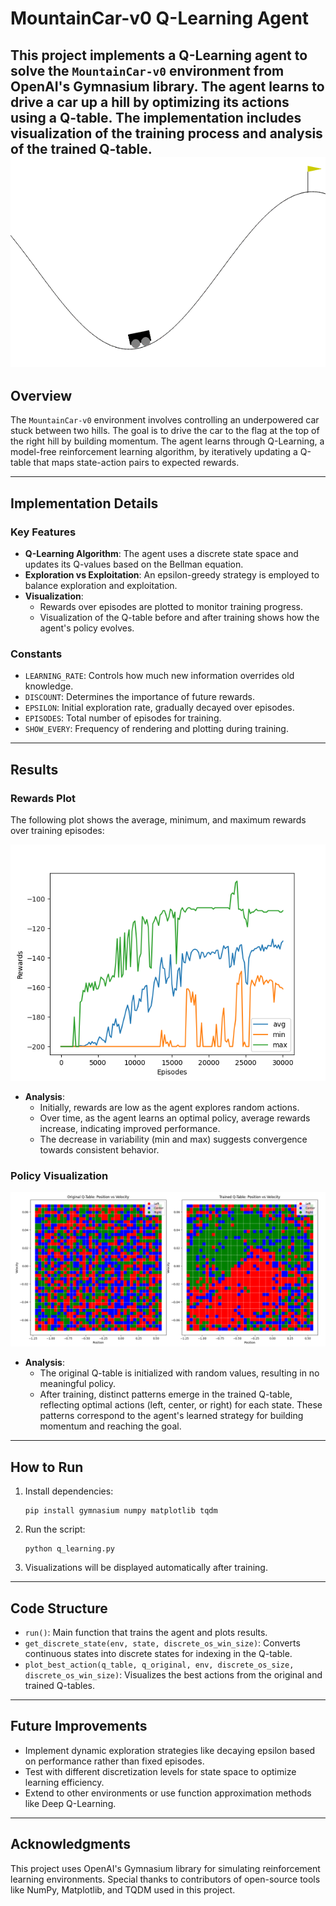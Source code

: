 
# MountainCar-v0 Q-Learning Agent

This project implements a Q-Learning agent to solve the `MountainCar-v0` environment from OpenAI's Gymnasium library. The agent learns to drive a car up a hill by optimizing its actions using a Q-table. The implementation includes visualization of the training process and analysis of the trained Q-table.
![Mountain Car](./mountain_car.gif)
---

## **Overview**

The `MountainCar-v0` environment involves controlling an underpowered car stuck between two hills. The goal is to drive the car to the flag at the top of the right hill by building momentum. The agent learns through Q-Learning, a model-free reinforcement learning algorithm, by iteratively updating a Q-table that maps state-action pairs to expected rewards.

---

## **Implementation Details**

### **Key Features**
- **Q-Learning Algorithm**: The agent uses a discrete state space and updates its Q-values based on the Bellman equation.
- **Exploration vs Exploitation**: An epsilon-greedy strategy is employed to balance exploration and exploitation.
- **Visualization**: 
  - Rewards over episodes are plotted to monitor training progress.
  - Visualization of the Q-table before and after training shows how the agent's policy evolves.

### **Constants**
- `LEARNING_RATE`: Controls how much new information overrides old knowledge.
- `DISCOUNT`: Determines the importance of future rewards.
- `EPSILON`: Initial exploration rate, gradually decayed over episodes.
- `EPISODES`: Total number of episodes for training.
- `SHOW_EVERY`: Frequency of rendering and plotting during training.

---

## **Results**

### **Rewards Plot**

The following plot shows the average, minimum, and maximum rewards over training episodes:

![Rewards Plot](./rewards.png)

- **Analysis**: 
  - Initially, rewards are low as the agent explores random actions.
  - Over time, as the agent learns an optimal policy, average rewards increase, indicating improved performance.
  - The decrease in variability (min and max) suggests convergence towards consistent behavior.

### **Policy Visualization**


![Q plots](./Q_tables.png)



- **Analysis**:
  - The original Q-table is initialized with random values, resulting in no meaningful policy.
  - After training, distinct patterns emerge in the trained Q-table, reflecting optimal actions (left, center, or right) for each state. These patterns correspond to the agent's learned strategy for building momentum and reaching the goal.

---

## **How to Run**

1. Install dependencies:
   ```
   pip install gymnasium numpy matplotlib tqdm
   ```
2. Run the script:
   ```
   python q_learning.py
   ```
3. Visualizations will be displayed automatically after training.

---

## **Code Structure**

- `run()`: Main function that trains the agent and plots results.
- `get_discrete_state(env, state, discrete_os_win_size)`: Converts continuous states into discrete states for indexing in the Q-table.
- `plot_best_action(q_table, q_original, env, discrete_os_size, discrete_os_win_size)`: Visualizes the best actions from the original and trained Q-tables.

---

## **Future Improvements**
- Implement dynamic exploration strategies like decaying epsilon based on performance rather than fixed episodes.
- Test with different discretization levels for state space to optimize learning efficiency.
- Extend to other environments or use function approximation methods like Deep Q-Learning.

---

## **Acknowledgments**
This project uses OpenAI's Gymnasium library for simulating reinforcement learning environments. Special thanks to contributors of open-source tools like NumPy, Matplotlib, and TQDM used in this project.
